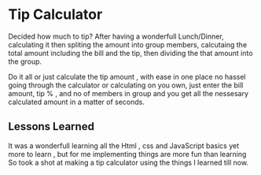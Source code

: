 
# Tip Calculator

Decided how much to tip? After having a wonderfull Lunch/Dinner,
calculating it then spliting the amount into group members,
calcutaing the total amount including the bill and the tip,
then dividing the that amount into the group.


Do it all or just calculate the tip amount , with ease in one place 
no hassel going through the calculator or calculating on you own,
just enter the bill amount, tip % , and no of members in group
and you get all the nessesary calculated amount in a matter of seconds. 
## Lessons Learned

It was a wonderfull learning all the Html , css and JavaScript
basics yet more to learn , but for me implementing things are more fun than learning
So took a shot at making a tip calculator using the things I learned till now.

